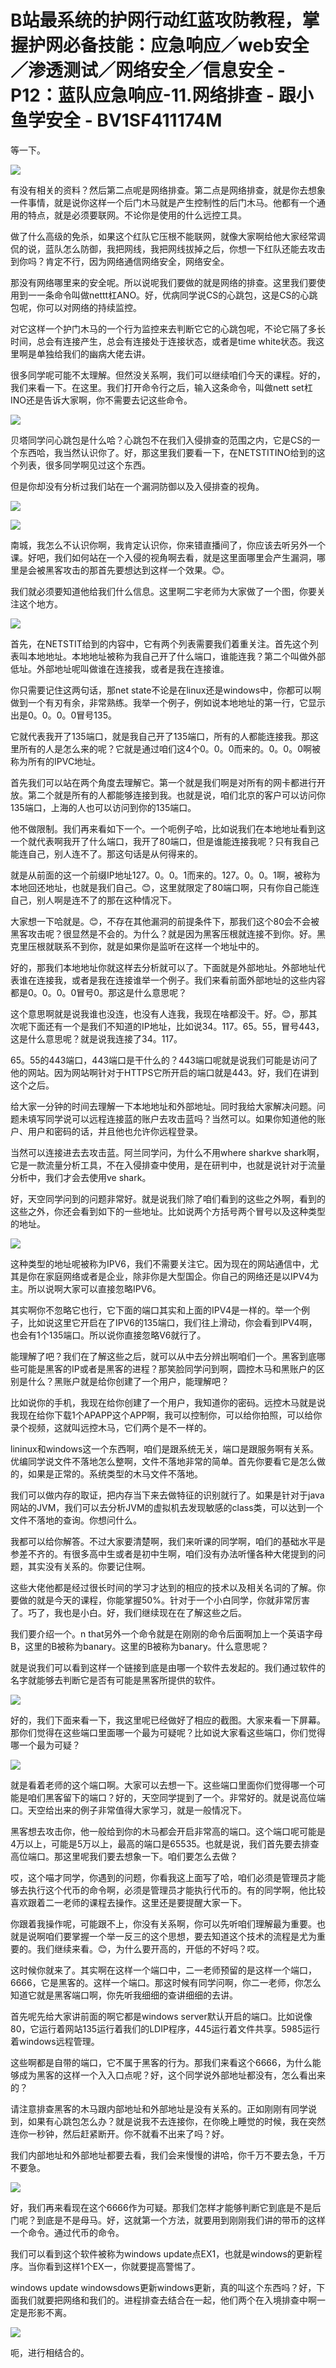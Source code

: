 # B站最系统的护网行动红蓝攻防教程，掌握护网必备技能：应急响应／web安全／渗透测试／网络安全／信息安全 - P12：蓝队应急响应-11.网络排查 - 跟小鱼学安全 - BV1SF411174M

等一下。

![](img/0b3778b672a99430544087caacab2f15_1.png)

有没有相关的资料？然后第二点呢是网络排查。第二点是网络排查，就是你去想象一件事情，就是说你这样一个后门木马就是产生控制性的后门木马。他都有一个通用的特点，就是必须要联网。不论你是使用的什么远控工具。

做了什么高级的免杀，如果这个红队它压根不能联网，就像大家啊给他大家经常调侃的说，蓝队怎么防御，我把网线，我把网线拔掉之后，你想一下红队还能去攻击到你吗？肯定不行，因为网络通信网络安全，网络安全。

那没有网络哪里来的安全呢。所以说呢我们要做的就是网络的排查。这里我们要使用到一一条命令叫做nettt杠ANO。好，优病同学说CS的心跳包，这是CS的心跳包呢，你可以对网络的持续监控。

对它这样一个护门木马的一个行为监控来去判断它它的心跳包呢，不论它隔了多长时间，总会有连接产生，总会有连接处于连接状态，或者是time white状态。我这里啊是单独给我们的幽病大佬去讲。

很多同学呢可能不太理解。但然没关系啊，我们可以继续咱们今天的课程。好的，我们来看一下。在这里。我们打开命令行之后，输入这条命令，叫做nett set杠INO还是告诉大家啊，你不需要去记这些命令。



![](img/0b3778b672a99430544087caacab2f15_3.png)

贝塔同学问心跳包是什么哈？心跳包不在我们入侵排查的范围之内，它是CS的一个东西哈，我当然认识你了。好，那这里我们要看一下，在NETSTITINO给到的这个列表，很多同学啊见过这个东西。

但是你却没有分析过我们站在一个漏洞防御以及入侵排查的视角。

![](img/0b3778b672a99430544087caacab2f15_5.png)

![](img/0b3778b672a99430544087caacab2f15_6.png)

南城，我怎么不认识你啊，我肯定认识你，你来错直播间了，你应该去听另外一个课。好吧，我们如何站在一个入侵的视角啊去看，就是这里面哪里会产生漏洞，哪里是会被黑客攻击的那首先要想达到这样一个效果。😊。

我们就必须要知道他给我们什么信息。这里啊二宇老师为大家做了一个图，你要关注这个地方。

![](img/0b3778b672a99430544087caacab2f15_8.png)

首先，在NETSTIT给到的内容中，它有两个列表需要我们着重关注。首先这个列表叫本地地址。本地地址被称为我自己开了什么端口，谁能连我？第二个叫做外部低址。外部地址呢叫做谁在连接我，或者是我在连接谁。

你只需要记住这两句话，那net state不论是在linux还是windows中，你都可以啊做到一个有刃有余，非常熟练。我举一个例子，例如说本地地址的第一行，它显示出是0。0。0。0冒号135。

它就代表我开了135端口，就是我自己开了135端口，所有的人都能连接我。那这里所有的人是怎么来的呢？它就是通过咱们这4个0。0。0而来的。0。0。0啊被称为所有的IPVC地址。

首先我们可以站在两个角度去理解它。第一个就是我们啊是对所有的网卡都进行开放。第二个就是所有的人都能够连接到我。也就是说，咱们北京的客户可以访问你135端口，上海的人也可以访问到你的135端口。

他不做限制。我们再来看如下一个。一个呃例子哈，比如说我们在本地地址看到这一个就代表啊我开了什么端口，我开了80端口，但是谁能连接我呢？只有我自己能连自己，别人连不了。那这句话是从何得来的。

就是从前面的这一个前缀IP地址127。0。0。1而来的。127。0。0。1啊，被称为本地回还地址，也就是我们自己。😊，这里就限定了80端口啊，只有你自己能连自己，别人啊是连不了的那在这种情况下。

大家想一下哈就是。😊，不存在其他漏洞的前提条件下，那我们这个80会不会被黑客攻击呢？很显然是不会的。为什么？就是因为黑客压根就连接不到你。好。黑克里压根就联系不到你，就是如果你是监听在这样一个地址中的。

好的，那我们本地地址你就这样去分析就可以了。下面就是外部地址。外部地址代表谁在连接我，或者是我在连接谁举一个例子。我们来看前面外部地址的这些内容都是0。0。0。0冒号0。那这是什么意思呢？

这个意思啊就是说我谁也没连，也没有人连我，我现在啥都没干。好。😊，那其次呢下面还有一个是我们不知道的IP地址，比如说34。117。65。55，冒号443，这是什么意思呢？就是说我连接了34。117。

65。55的443端口，443端口是干什么的？443端口呢就是说我们可能是访问了他的网站。因为网站啊针对于HTTPS它所开启的端口就是443。好，我们在讲到这个之后。

给大家一分钟的时间去理解一下本地地址和外部地址。同时我给大家解决问题。问题未填写同学说可以远程连接蓝的账户去攻击蓝吗？当然可以。如果你知道他的账户、用户和密码的话，并且他也允许你远程登录。

当然可以连接进去去攻击蓝。阿兰同学问，为什么不用where sharkve shark啊，它是一款流量分析工具，不在入侵排查中使用，是在研判中，也就是说针对于流量分析中，我们才会去使用ve shark。

好，天空同学问到的问题非常好。就是说我们除了咱们看到的这些之外啊，看到的这些之外，你还会看到如下的一些地址。比如说两个方括号两个冒号以及这种类型的地址。



![](img/0b3778b672a99430544087caacab2f15_10.png)

这种类型的地址呢被称为IPV6，我们不需要关注它。因为现在的网站通信中，尤其是你在家庭网络或者是企业，除非你是大型国企。你自己的网络还是以IPV4为主。所以说啊大家可以直接忽略IPV6。

其实啊你不忽略它也行，它下面的端口其实和上面的IPV4是一样的。举一个例子，比如说这里它开启在了IPV6的135端口，我们往上滑动，你会看到IPV4啊，也会有1个135端口。所以说你直接忽略V6就行了。

能理解了吧？我们在了解这些之后，就可以从中去分辨出啊咱们一个。黑客到底哪些可能是黑客的IP或者是黑客的进程？那笑脸同学问到啊，圆控木马和黑账户的区别是什么？黑账户就是给你创建了一个用户，能理解吧？

比如说你的手机，我现在给你创建了一个用户，我知道你的密码。远控木马就是说我现在给你下载1个APAPP这个APP啊，我可以控制你，可以给你拍照，可以给你录个视频，这就叫远控木马，它们两个是不一样的。

lininux和windows这一个东西啊，咱们是跟系统无关，端口是跟服务啊有关系。优编同学说文件不落地怎么整啊，文件不落地非常的简单。首先你要看它是怎么做的，如果是正常的。系统类型的木马文件不落地。

我们可以做内存的取证，把内存当下来去做特征的识别就行了。如果是针对于java网站的JVM，我们可以去分析JVM的虚拟机去发现敏感的class类，可以达到一个文件不落地的查询。你想问什么。

我都可以给你解答。不过大家要清楚啊，我们来听课的同学啊，咱们的基础水平是参差不齐的。有很多高中生或者是初中生啊，咱们没有办法听懂各种大佬提到的问题，其实没有关系的。你要记住啊。

这些大佬他都是经过很长时间的学习才达到的相应的技术以及相关名词的了解。你要做的就是今天的课程，你能掌握50%。针对于一个小白同学，你就非常厉害了。巧了，我也是小白。好，我们继续现在在了解这些之后。

我们要介绍一个。n that另外一个命令就是在刚刚的命令后面啊加上一个英语字母B，这里的B被称为banary。这里的B被称为banary。什么意思呢？

就是说我们可以看到这样一个链接到底是由哪一个软件去发起的。我们通过软件的名字就能够去判断它是否有可能是黑客所提供的软件。



![](img/0b3778b672a99430544087caacab2f15_12.png)

好的，我们下面来看一下，我这里呢已经做好了相应的截图。大家来看一下屏幕。那你们觉得在这些端口里面哪一个最为可疑呢？比如说大家看这些端口，你们觉得哪一个最为可疑？



![](img/0b3778b672a99430544087caacab2f15_14.png)

就是看着老师的这个端口啊。大家可以去想一下。这些端口里面你们觉得哪一个可能是咱们黑客留下的端口？好的，天空同学提到了一个。非常好的。就是说高位端口。天空给出来的例子非常值得大家学习，就是一般情况下。

黑客想去攻击你，他一般给到你的木马都会开启非常高的端口。这个端口呢可能是4万以上，可能是5万以上，最高的端口是65535。也就是说，我们首先要去排查高位端口。那这里呢我们要去想象一下。咱们要怎么去做？

哎，这个喵才同学，你遇到的问题，你看我这上面写了哈，咱们必须是管理员才能够去执行这个代币的命令啊，必须是管理员才能执行代币的。有的同学啊，他比较喜欢跟着二一老师的课程去操作。这里还是要提醒大家一下。

你跟着我操作呢，可能跟不上，你没有关系啊，你可以先听咱们理解最为重要。也就是说啊咱们要掌握一个举一反三的这个思想，要去知道这个技术的流程是尤为重要的。我们继续来看。😊，为什么要开高的，开低的不好吗？哎。

这时候你就来了。其实啊在这样一个端口中，二一老师预留的是这样一个端口，6666，它是黑客的。这样一个端口。那这时候有同学问啊，你二一老师，你怎么知道它就是黑客端口啊，你先听我细细的查讲细细的去讲。

首先呢先给大家讲前面的啊它都是windows server默认开启的端口。比如说像80，它运行着网站135运行着我们的LDIP程序，445运行着文件共享。5985运行着windows远程管理。

这些啊都是自带的端口，它不属于黑客的行为。那我们来看这个6666，为什么能够成为黑客的这样一个入入口点呢？好，这个同学说外部地址都没有，怎么看出来的？

请注意排查黑客的木马跟内部地址和外部地址是没有关系的。正如刚刚有同学说到，如果有心跳包怎么办？就是说我不去连接你，在你晚上睡觉的时候，我在突然连你一秒钟，然后赶紧断开。你不就看不出来了吗？好。

我们内部地址和外部地址都要去看，我们会来慢慢的讲哈，你千万不要去急，千万不要急。

![](img/0b3778b672a99430544087caacab2f15_16.png)

好，我们再来看现在这个6666作为可疑。那我们怎样才能够判断它到底是不是后门呢？到底是不是母马。好，这就第一个方法，就要用到刚刚我们讲的带币的这样一个命令。通过代币的命令。

我们可以看到这个软件被称为windows update点EX1，也就是windows的更新程序。当你看到这样1个EX一，你就要提高警惕了。

windows update windowsdows更新windows更新，真的叫这个东西吗？好，下面我们就要把网络和我们的。进程排查去结合在一起，他们两个在入境排查中啊一定是形影不离。



![](img/0b3778b672a99430544087caacab2f15_18.png)

呃，进行相结合的。